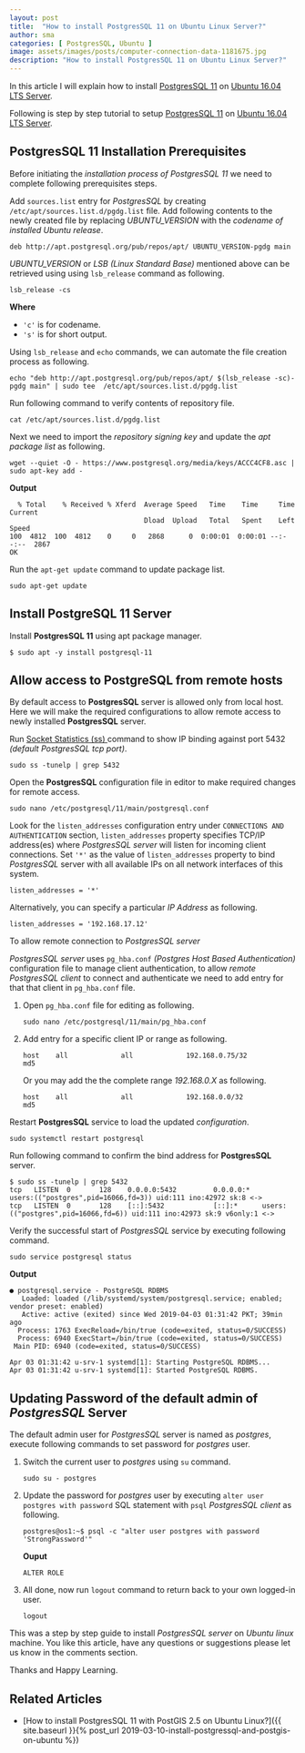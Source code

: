 ```yaml
---
layout: post
title:  "How to install PostgresSQL 11 on Ubuntu Linux Server?"
author: sma
categories: [ PostgresSQL, Ubuntu ]
image: assets/images/posts/computer-connection-data-1181675.jpg
description: "How to install PostgresSQL 11 on Ubuntu Linux Server?"
---
```


In this article I will explain how to install [PostgresSQL 11](https://www.postgresql.org/) on [Ubuntu 16.04 LTS Server](http://releases.ubuntu.com/16.04/).

Following is step by step tutorial to setup [PostgresSQL 11](https://www.postgresql.org/) on [Ubuntu 16.04 LTS Server](http://releases.ubuntu.com/16.04/).


## PostgresSQL 11 Installation Prerequisites 

Before initiating the *installation process of PostgresSQL 11* we need to complete following prerequisites steps.

Add `sources.list` entry for *PostgresSQL* by creating `/etc/apt/sources.list.d/pgdg.list` file. Add following contents to the newly created file by replacing *UBUNTU_VERSION* with the *codename of installed Ubuntu release*.

```
deb http://apt.postgresql.org/pub/repos/apt/ UBUNTU_VERSION-pgdg main
```

*UBUNTU_VERSION* or *LSB (Linux Standard Base)* mentioned above can be retrieved using using `lsb_release` command as following.

`lsb_release -cs` 

**Where**
- `'c'` is for codename.
- `'s'` is for short output.

Using `lsb_release` and `echo` commands, we can automate the file creation process as following.

```
echo "deb http://apt.postgresql.org/pub/repos/apt/ $(lsb_release -sc)-pgdg main" | sudo tee  /etc/apt/sources.list.d/pgdg.list
```

Run following command to verify contents of repository file.

```
cat /etc/apt/sources.list.d/pgdg.list
```


Next  we need to import the *repository signing key* and update the *apt package list* as following.

```
wget --quiet -O - https://www.postgresql.org/media/keys/ACCC4CF8.asc | sudo apt-key add -
```

**Output**

```
  % Total    % Received % Xferd  Average Speed   Time    Time     Time  Current
                                 Dload  Upload   Total   Spent    Left  Speed
100  4812  100  4812    0     0   2868      0  0:00:01  0:00:01 --:--:--  2867
OK
```

Run the `apt-get update` command to update package list.

```
sudo apt-get update
```


## Install PostgreSQL 11 Server


Install **PostgresSQL 11** using apt package manager.

```
$ sudo apt -y install postgresql-11
```

## Allow  access to PostgreSQL from remote hosts
By default access to **PostgresSQL** server is allowed only from local host. Here we will make the required configurations to allow remote access to newly installed **PostgresSQL** server.

Run [Socket Statistics (ss) ](https://www.rootusers.com/21-ss-command-examples-in-linux/) command to show IP binding against port 5432 _(default PostgresSQL tcp port)_.

```
sudo ss -tunelp | grep 5432
```

Open the **PostgresSQL** configuration file in editor to make required changes for remote access.

```
sudo nano /etc/postgresql/11/main/postgresql.conf
```

Look for the `listen_addresses` configuration entry under `CONNECTIONS AND AUTHENTICATION` section, `listen_addresses` property specifies TCP/IP address(es) where *PostgresSQL server* will listen for incoming client connections. Set `'*'` as the value of `listen_addresses` property to bind *PostgresSQL* server with all available IPs on all network interfaces of this system.

```
listen_addresses = '*'
```

Alternatively, you can specify a particular *IP Address* as following.

```
listen_addresses = '192.168.17.12'
```

To allow remote connection to *PostgresSQL server*

*PostgresSQL server* uses `pg_hba.conf` *(Postgres Host Based Authentication)* configuration file to manage client authentication, to allow *remote PostgresSQL client* to connect and authenticate we need to add entry for that that client in `pg_hba.conf` file.

1. Open `pg_hba.conf` file for editing as following.
    ```
    sudo nano /etc/postgresql/11/main/pg_hba.conf 
    ```
2. Add entry for a specific client IP or range as following.
    ```
    host    all             all             192.168.0.75/32              md5
    ```
    Or you may add the the complete range *192.168.0.X* as following.
    ```
    host    all             all             192.168.0.0/32              md5
    ```    

Restart **PostgresSQL** service to load the updated *configuration*.

```
sudo systemctl restart postgresql
```

Run following command to confirm the bind address for **PostgresSQL** server.

```
$ sudo ss -tunelp | grep 5432
tcp   LISTEN  0       128    0.0.0.0:5432         0.0.0.0:*      users:(("postgres",pid=16066,fd=3)) uid:111 ino:42972 sk:8 <->                  tcp   LISTEN  0       128    [::]:5432            [::]:*      users:(("postgres",pid=16066,fd=6)) uid:111 ino:42973 sk:9 v6only:1 <->
```

Verify the successful start of *PostgresSQL* service by executing following command.

```
sudo service postgresql status
```

**Output**

```
● postgresql.service - PostgreSQL RDBMS
   Loaded: loaded (/lib/systemd/system/postgresql.service; enabled; vendor preset: enabled)
   Active: active (exited) since Wed 2019-04-03 01:31:42 PKT; 39min ago
  Process: 1763 ExecReload=/bin/true (code=exited, status=0/SUCCESS)
  Process: 6940 ExecStart=/bin/true (code=exited, status=0/SUCCESS)
 Main PID: 6940 (code=exited, status=0/SUCCESS)

Apr 03 01:31:42 u-srv-1 systemd[1]: Starting PostgreSQL RDBMS...
Apr 03 01:31:42 u-srv-1 systemd[1]: Started PostgreSQL RDBMS.
```

## Updating Password of the default admin of  *PostgresSQL* Server

The default admin user for *PostgresSQL* server is named as *postgres*, execute following commands to set password for *postgres* user.

1. Switch the current user to *postgres* using `su` command.
    ```
    sudo su - postgres
    ```
2. Update the password for *postgres* user by executing `alter user postgres with password` SQL statement with `psql` *PostgresSQL client* as following.
    ```
    postgres@os1:~$ psql -c "alter user postgres with password 'StrongPassword'"
    ```
    **Ouput**
    ```
    ALTER ROLE
    ```
3. All done, now run `logout` command to return back to your own logged-in user.
    ```
    logout
    ```

This was a step by step guide to install *PostgresSQL server* on *Ubuntu linux* machine. You like this article, have any questions or suggestions please let us know in the comments section.

Thanks and Happy Learning.

## Related Articles
- [How to install PostgresSQL 11 with PostGIS 2.5 on Ubuntu Linux?]({{ site.baseurl }}{% post_url 2019-03-10-install-postgressql-and-postgis-on-ubuntu %})